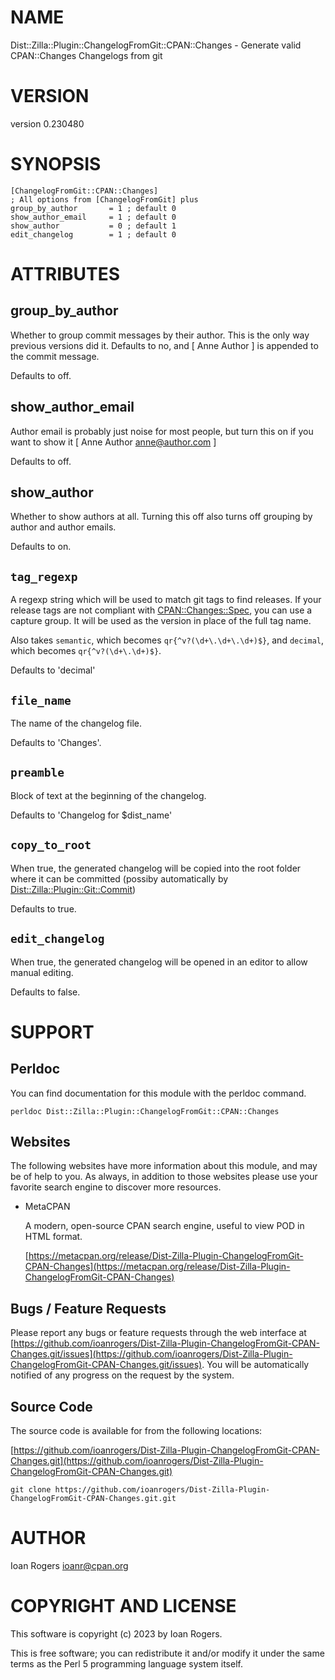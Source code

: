 # NAME

Dist::Zilla::Plugin::ChangelogFromGit::CPAN::Changes - Generate valid CPAN::Changes Changelogs from git

# VERSION

version 0.230480

# SYNOPSIS

```
[ChangelogFromGit::CPAN::Changes]
; All options from [ChangelogFromGit] plus
group_by_author       = 1 ; default 0
show_author_email     = 1 ; default 0
show_author           = 0 ; default 1
edit_changelog        = 1 ; default 0
```

# ATTRIBUTES

## group\_by\_author

Whether to group commit messages by their author. This is the only way previous
versions did it. Defaults to no, and \[ Anne Author \] is appended to the commit
message.

Defaults to off.

## show\_author\_email

Author email is probably just noise for most people, but turn this on if you
want to show it \[ Anne Author <anne@author.com> \]

Defaults to off.

## show\_author

Whether to show authors at all. Turning this off also
turns off grouping by author and author emails.

Defaults to on.

## `tag_regexp`

A regexp string which will be used to match git tags to find releases. If your
release tags are not compliant with [CPAN::Changes::Spec](https://metacpan.org/pod/CPAN%3A%3AChanges%3A%3ASpec), you can use a
capture group. It will be used as the version in place of the full tag name.

Also takes `semantic`, which becomes `qr{^v?(\d+\.\d+\.\d+)$}`, and
`decimal`, which becomes `qr{^v?(\d+\.\d+)$}`.

Defaults to 'decimal'

## `file_name`

The name of the changelog file.

Defaults to 'Changes'.

## `preamble`

Block of text at the beginning of the changelog.

Defaults to 'Changelog for $dist\_name'

## `copy_to_root`

When true, the generated changelog will be copied into the root folder where it
can be committed (possiby automatically by [Dist::Zilla::Plugin::Git::Commit](https://metacpan.org/pod/Dist%3A%3AZilla%3A%3APlugin%3A%3AGit%3A%3ACommit))

Defaults to true.

## `edit_changelog`

When true, the generated changelog will be opened in an editor to allow manual
editing.

Defaults to false.

# SUPPORT

## Perldoc

You can find documentation for this module with the perldoc command.

```
perldoc Dist::Zilla::Plugin::ChangelogFromGit::CPAN::Changes
```

## Websites

The following websites have more information about this module, and may be of help to you. As always,
in addition to those websites please use your favorite search engine to discover more resources.

- MetaCPAN

    A modern, open-source CPAN search engine, useful to view POD in HTML format.

    [https://metacpan.org/release/Dist-Zilla-Plugin-ChangelogFromGit-CPAN-Changes](https://metacpan.org/release/Dist-Zilla-Plugin-ChangelogFromGit-CPAN-Changes)

## Bugs / Feature Requests

Please report any bugs or feature requests through the web interface at [https://github.com/ioanrogers/Dist-Zilla-Plugin-ChangelogFromGit-CPAN-Changes.git/issues](https://github.com/ioanrogers/Dist-Zilla-Plugin-ChangelogFromGit-CPAN-Changes.git/issues).
You will be automatically notified of any progress on the request by the system.

## Source Code

The source code is available for from the following locations:

[https://github.com/ioanrogers/Dist-Zilla-Plugin-ChangelogFromGit-CPAN-Changes.git](https://github.com/ioanrogers/Dist-Zilla-Plugin-ChangelogFromGit-CPAN-Changes.git)

```
git clone https://github.com/ioanrogers/Dist-Zilla-Plugin-ChangelogFromGit-CPAN-Changes.git.git
```

# AUTHOR

Ioan Rogers <ioanr@cpan.org>

# COPYRIGHT AND LICENSE

This software is copyright (c) 2023 by Ioan Rogers.

This is free software; you can redistribute it and/or modify it under
the same terms as the Perl 5 programming language system itself.
